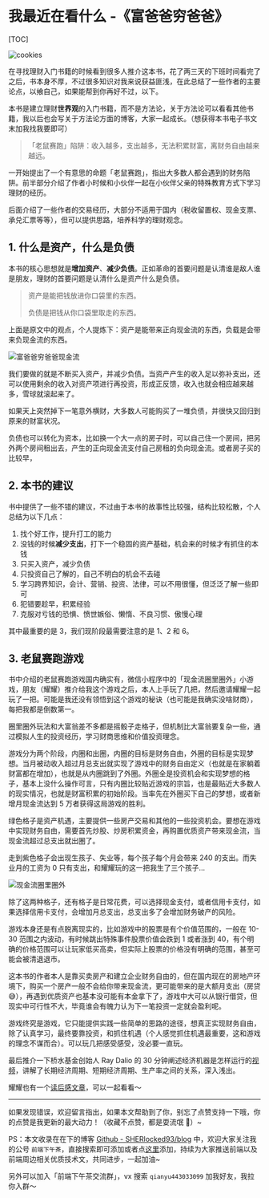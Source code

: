 # 我最近在看什么 -《富爸爸穷爸爸》

[TOC]

![cookies](https://cdn.jsdelivr.net/gh/SHERlocked93/pic@master/uPic/cookies-5809181_1920.jpg)

在寻找理财入门书籍的时候看到很多人推介这本书，花了两三天的下班时间看完了之后，书本身不厚，不过很多知识对我来说获益匪浅，在此总结了一些作者的主要论点，以飨自己，如果能帮到你再好不过，以下。

本书是建立理财**世界观**的入门书籍，而不是方法论，关于方法论可以看看其他书籍，我以后也会写关于方法论方面的博客，大家一起成长。（想获得本书电子书文末加我找我要即可）

> 「老鼠赛跑」陷阱：收入越多，支出越多，无法积累财富，离财务自由越来越远。

一开始提出了一个有意思的命题「老鼠赛跑」，指出大多数人都会遇到的财务陷阱。前半部分介绍了作者小时候和小伙伴一起在小伙伴父亲的特殊教育方式下学习理财的经历。

后面介绍了一些作者的交易经历，大部分不适用于国内（税收留置权、现金支票、承兑汇票等等），但可以提供思路，培养科学的理财观念。

## 1. 什么是资产，什么是负债

本书的核心思想就是**增加资产**、**减少负债**。正如革命的首要问题是认清谁是敌人谁是朋友，理财的首要问题是认清什么是资产什么是负债。

> 资产是能把钱放进你口袋里的东西。
>
> 负债是把钱从你口袋里取走的东西。

上面是原文中的观点，个人提炼下：资产是能带来正向现金流的东西，负载是会带来负现金流的东西。

![富爸爸穷爸爸现金流](https://cdn.jsdelivr.net/gh/SHERlocked93/pic@master/uPic/%E5%AF%8C%E7%88%B8%E7%88%B8%E7%A9%B7%E7%88%B8%E7%88%B8.png)

我们要做的就是不断买入资产，并减少负债。当资产产生的收入足以弥补支出，还可以使用剩余的收入对资产项进行再投资，形成正反馈，收入也就会相应越来越多，雪球就滚起来了。

如果天上突然掉下一笔意外横财，大多数人可能购买了一堆负债，并很快又回归到原来的财富状况。

负债也可以转化为资本，比如换一个大一点的房子时，可以自己住一个房间，把另外两个房间租出去，产生的正向现金流支付自己房租的负向现金流。或者房子买的比较早，

## 2. 本书的建议

书中提供了一些不错的建议，不过由于本书的故事性比较强，结构比较松散，个人总结为以下几点：

1. 找个好工作，提升打工的能力
2. 没钱的时候**减少支出**，打下一个稳固的资产基础，机会来的时候才有抓住的本钱
3. 只买入资产，减少负债
4. 只投资自己了解的，自己不明白的机会不去碰
5. 学习跨界知识，会计、营销、投资、法律，可以不用很懂，但泛泛了解一些即可
6. 犯错要趁早，积累经验
7. 克服对亏钱的恐惧、愤世嫉俗、懒惰、不良习惯、傲慢心理

其中最重要的是 3，我们现阶段最需要注意的是 1、2 和 6。

## 3. 老鼠赛跑游戏

书中介绍的老鼠赛跑游戏国内确实有，微信小程序中的「现金流圈里圈外」小游戏，朋友（耀耀）推介给我这个游戏之后，本人上手玩了几把，然后邀请耀耀一起玩了一把。可能是我还没有领悟到这个游戏的秘诀（也可能是我确实没啥财商），每把我都是倒数第一。

圈里圈外玩法和大富翁差不多都是摇骰子走格子，但机制比大富翁要复杂一些，通过模拟人生的投资经历，学习财商思维和价值投资理念。

游戏分为两个阶段，内圈和出圈，内圈的目标是财务自由，外圈的目标是实现梦想。当月被动收入超过月总支出就实现了游戏中的财务自由定义（也就是在家躺着财富都在增加），也就是从内圈跳到了外圈。外圈全是投资机会和实现梦想的格子，基本上没什么操作可言，只有内圈比较贴近游戏的宗旨，也是最贴近大多数人的现实情况，也就是财富积累的初始阶段。当率先在外圈买下自己的梦想，或者新增月现金流达到 5 万者获得这局游戏的胜利。

绿色格子是资产机遇，主要提供一些房产交易和其他的一些投资机会。要想在游戏中实现财务自由，需要首先炒股、炒房积累资金，再购置优质资产带来现金流，当现金流超过总支出就出圈了。

走到紫色格子会出现生孩子、失业等，每个孩子每个月会带来 240 的支出。而失业月的工资为 0 只有支出，和耀耀玩的这一把我生了三个孩子...

![现金流圈里圈外](https://cdn.jsdelivr.net/gh/SHERlocked93/pic@master/uPic/image-20201226215826855.png)

除了这两种格子，还有格子是日常花费，可以选择现金支付，或者信用卡支付，如果选择信用卡支付，会增加月总支出，总支出多了会增加财务破产的风险。

游戏本身还是有点脱离现实的，比如游戏中的股票是有个价值范围的，一般在 10-30 范围之内波动，有时候跳出特殊事件股票价值会跌到 1 或者涨到 40，有个明确的价格范围可以让玩家低买高卖，但实际上股票的价格没有明确的范围，甚至可能会被清退退市。

这本书的作者本人是靠买卖房产和建立企业财务自由的，但在国内现在的房地产环境下，购买一个房产一般不会给你带来现金流，更可能带来的是大额月支出（房贷 😅），再遇到优质资产也基本没可能有本金拿下了，游戏中大可以从银行借贷，但现实中可行性不大，毕竟谁会有魄力认为下一笔投资一定就会盈利呢。

游戏终究是游戏，它只能提供实践一些简单的思路的途径，想真正实现财务自由，除了认真学习，最终要靠投资，和抓住机遇（个人感觉抓住机遇最重要，这和游戏的理念不谋而合）。可以玩几把感受感受，没必要一直玩。

最后推介一下桥水基金创始人 Ray Dalio 的 30 分钟阐述经济机器是怎样运行的[视频](https://www.bilibili.com/video/av6496369?share_medium=android&share_source=qq&bbid=XY166C811FF371418663414C180610FF14885&ts=1569850624913)，讲解了长期经济周期、短期经济周期、生产率之间的关系，深入浅出。

耀耀也有一个[读后感文章](https://mp.weixin.qq.com/s/ZSFEEjP4wVo52Z4ixrhf5A)，可以一起看看～

---

如果发现错误，欢迎留言指出，如果本文帮助到了你，别忘了点赞支持一下哦，你的点赞是我更新的最大动力！（收藏不点赞，都是耍流氓 🤣）~

PS：本文收录在在下的博客 [Github - SHERlocked93/blog](https://github.com/SHERlocked93/blog) 中，欢迎大家关注我的公号 `前端下午茶`，直接搜索即可添加或者点[这里](https://cdn.jsdelivr.net/gh/SHERlocked93/pic@master/uPic/TJt4p2-19-56-21.jpg)添加，持续为大家推送前端以及前端周边相关优质技术文，共同进步，一起加油~

另外可以加入「前端下午茶交流群」，vx 搜索  `qianyu443033099` 加我好友，我拉你入群～
